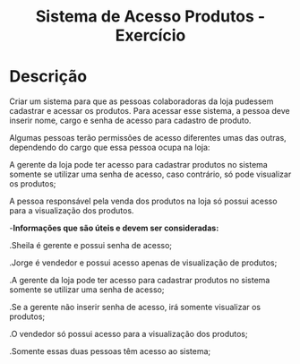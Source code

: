 <h1 align="center">Sistema de Acesso Produtos - Exercício</h1>

# Descrição

Criar um sistema para que as pessoas colaboradoras da loja pudessem cadastrar e acessar os produtos. Para acessar esse sistema, a pessoa deve inserir nome, cargo e senha de acesso para cadastro de produto.

Algumas pessoas terão permissões de acesso diferentes umas das outras, dependendo do cargo que essa pessoa ocupa na loja:

A gerente da loja pode ter acesso para cadastrar produtos no sistema somente se utilizar uma senha de acesso, caso contrário, só pode visualizar os produtos;

A pessoa responsável pela venda dos produtos na loja só possui acesso para a visualização dos produtos.

-**Informações que são úteis e devem ser consideradas:**

.Sheila é gerente e possui senha de acesso;

.Jorge é vendedor e possui acesso apenas de visualização de produtos;

.A gerente da loja pode ter acesso para cadastrar produtos no sistema somente se utilizar uma senha de acesso;

.Se a gerente não inserir senha de acesso, irá somente visualizar os produtos;

.O vendedor só possui acesso para a visualização dos produtos;

.Somente essas duas pessoas têm acesso ao sistema;
